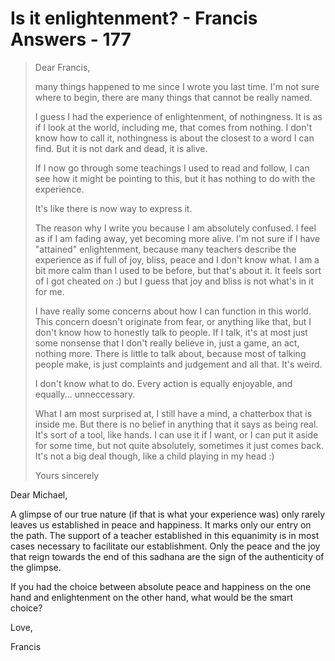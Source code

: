 # Is it enlightenment? - Francis Answers - 177

>Dear Francis,
>
>many things happened to me since I wrote you last time. I'm not sure where to begin, there are many things that cannot be really named.
>
>I guess I had the experience of enlightenment, of nothingness. It is as if I look at the world, including me, that comes from nothing. I don't know how to call it, nothingness is about the closest to a word I can find. But it is not dark and dead, it is alive.
>
>If I now go through some teachings I used to read and follow, I can see how it might be pointing to this, but it has nothing to do with the experience.
>
>It's like there is now way to express it.
>
>The reason why I write you because I am absolutely confused. I feel as if I am fading away, yet becoming more alive. I'm not sure if I have "attained" enlightenment, because many teachers describe the experience as if full of joy, bliss, peace and I don't know what. I am a bit more calm than I used to be before, but that's about it. It feels sort of I got cheated on :) but I guess that joy and bliss is not what's in it for me.
>
>I have really some concerns about how I can function in this world. This concern doesn't originate from fear, or anything like that, but I don't know how to honestly talk to people. If I talk, it's at most just some nonsense that I don't really believe in, just a game, an act, nothing more. There is little to talk about, because most of talking people make, is just complaints and judgement and all that. It's weird.
>
>I don't know what to do. Every action is equally enjoyable, and equally... unneccessary.
>
>What I am most surprised at, I still have a mind, a chatterbox that is inside me. But there is no belief in anything that it says as being real. It's sort of a tool, like hands. I can use it if I want, or I can put it aside for some time, but not quite absolutely, sometimes it just comes back. It's not a big deal though, like a child playing in my head :)
>
>Yours sincerely

Dear Michael,

A glimpse of our true nature (if that is what your experience was) only rarely leaves us established in peace and happiness. It marks only our entry on the path. The support of a teacher established in this equanimity is in most cases necessary to facilitate our establishment. Only the peace and the joy that reign towards the end of this sadhana are the sign of the authenticity of the glimpse.

If you had the choice between absolute peace and happiness on the one hand and enlightenment on the other hand, what would be the smart choice?

Love,

Francis

